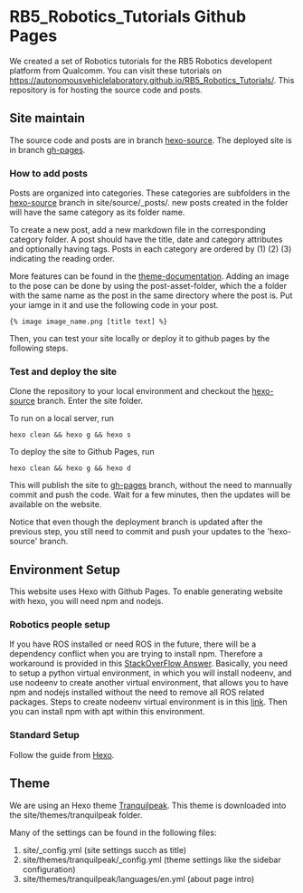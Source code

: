 # RB5_Robotics_Tutorials Github Pages

We created a set of Robotics tutorials for the RB5 Robotics developent platform from Qualcomm. You can visit these tutorials on https://autonomousvehiclelaboratory.github.io/RB5_Robotics_Tutorials/. This repository is for hosting the source code and posts.

## Site maintain

The source code and posts are in branch [hexo-source](https://github.com/AutonomousVehicleLaboratory/RB5_Robotics_Tutorials/tree/hexo-source).
The deployed site is in branch [gh-pages](https://github.com/AutonomousVehicleLaboratory/RB5_Robotics_Tutorials/tree/gh-pages).

### How to add posts

Posts are organized into categories. These categories are subfolders in the [hexo-source](https://github.com/AutonomousVehicleLaboratory/RB5_Robotics_Tutorials/tree/hexo-source) branch in site/source/_posts/. new posts created in the folder will have the same category as its folder name. 

To create a new post, add a new markdown file in the corresponding category folder. A post should have the title, date and category attributes and optionally having tags. Posts in each category are ordered by (1) (2) (3) indicating the reading order. 

More features can be found in the [theme-documentation](https://github.com/LouisBarranqueiro/hexo-theme-tranquilpeak/blob/master/DOCUMENTATION.md). Adding an image to the pose can be done by using the post-asset-folder, which the a folder with the same name as the post in the same directory where the post is. Put your iamge in it and use the following code in your post.

```
{% image image_name.png [title text] %}
```

Then, you can test your site locally or deploy it to github pages by the following steps. 

### Test and deploy the site

Clone the repository to your local environment and checkout the [hexo-source](https://github.com/AutonomousVehicleLaboratory/RB5_Robotics_Tutorials/tree/hexo-source) branch. Enter the site folder.

To run on a local server, run

```
hexo clean && hexo g && hexo s
```

To deploy the site to Github Pages, run
```
hexo clean && hexo g && hexo d
```

This will publish the site to [gh-pages](https://github.com/AutonomousVehicleLaboratory/RB5_Robotics_Tutorials/tree/gh-pages) branch, without the need to mannually commit and push the code. Wait for a few minutes, then the updates will be available on the website.

Notice that even though the deployment branch is updated after the previous step, you still need to commit and push your updates to the 'hexo-source' branch.

## Environment Setup

This website uses Hexo with Github Pages. To enable generating website with hexo, you will need npm and nodejs.

### Robotics people setup

If you have ROS installed or need ROS in the future, there will be a dependency conflict when you are trying to install npm. Therefore a workaround is provided in this [StackOverFlow Answer](https://stackoverflow.com/questions/65519982/can-not-install-npm-along-side-with-the-ros-melodic
). Basically, you need to setup a python virtual environment, in which you will install nodeenv, and use nodeenv to create another virtual environment, that allows you to have npm and nodejs installed without the need to remove all ROS related packages. Steps to create nodeenv virtual environment is in this [link](https://pypi.org/project/nodeenv/#basic). Then you can install npm with apt within this environment.

### Standard Setup

Follow the guide from [Hexo](https://hexo.io/).

## Theme

We are using an Hexo theme [Tranquilpeak](https://github.com/LouisBarranqueiro/hexo-theme-tranquilpeak). This theme is downloaded into the site/themes/tranquilpeak folder.

Many of the settings can be found in the following files:

1. site/_config.yml (site settings succh as title)
2. site/themes/tranquilpeak/_config.yml (theme settings like the sidebar configuration)
3. site/themes/tranquilpeak/languages/en.yml (about page intro)
